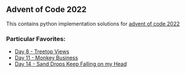 ## Advent of Code 2022

This contains python implementation solutions for [advent of code 2022](https://adventofcode.com/2022)

### Particular Favorites:

- [Day 8 - Treetop Views](day_08/)
- [Day 11 - Monkey Business](day_11/)
- [Day 14 - Sand Drops Keep Falling on my Head](day_14/)
